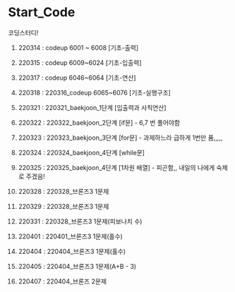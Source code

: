 # Start_Code
코딩스터디!

1. 220314 : codeup 6001 ~ 6008 [기초-출력] 

2. 220315 : codeup 6009~6024 [기초-입출력]

3. 220317 : codeup 6046~6064 [기초-연산]

4. 220318 : 220316_codeup 6065~6076 [기초-실행구조]

5. 220321 : 220321_baekjoon_1단계 [입출력과 사칙연산]

6. 220322 : 220322_baekjoon_2단계 [if문] - 6,7 번 풀어야함 

7. 220323 : 220323_baekjoon_3단계 [for문] - 과제하느라 급하게 1번만 품,,,,,

8. 220324 : 220324_baekjoon_4단계 [while문]

9. 220325 : 220325_baekjoon_4단계 [1차원 배열] - 피곤함,, 내일의 나에게 숙제로 주겠음!

10. 220328 : 220328_브론즈3 1문제

11. 220329 : 220328_브론즈3 1문제

12. 220331 : 220328_브론즈3 1문제(피보나치 수)

13. 220401 : 220401_브론즈3 1문제(홀수)

14. 220404 : 220404_브론즈3 1문제(홀수)

15. 220405 : 220404_브론즈3 1문제(A+B - 3)

16. 220407 : 220404_브론즈  2문제
